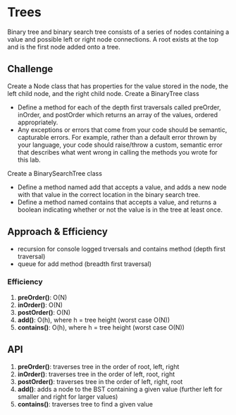 # Trees

Binary tree and binary search tree consists of a series of nodes containing a value and possible left or right node connections. A root exists at the top and is the first node added onto a tree.

## Challenge

Create a Node class that has properties for the value stored in the node, the left child node, and the right child node.
Create a BinaryTree class

- Define a method for each of the depth first traversals called preOrder, inOrder, and postOrder which returns an array of the values, ordered appropriately.
- Any exceptions or errors that come from your code should be semantic, capturable errors. For example, rather than a default error thrown by your language, your code should raise/throw a custom, semantic error that describes what went wrong in calling the methods you wrote for this lab.

Create a BinarySearchTree class

- Define a method named add that accepts a value, and adds a new node with that value in the correct location in the binary search tree.
- Define a method named contains that accepts a value, and returns a boolean indicating whether or not the value is in the tree at least once.

## Approach & Efficiency

- recursion for console logged trversals and contains method (depth first traversal)
- queue for add method (breadth first traversal)

### Efficiency

1. **preOrder()**: O(N)
2. **inOrder()**: O(N)
3. **postOrder()**: O(N)
4. **add()**: O(h), where h = tree height (worst case O(N))
5. **contains()**: O(h), where h = tree height (worst case O(N))

## API

1. **preOrder()**: traverses tree in the order of root, left, right
2. **inOrder()**: traverses tree in the order of left, root, right
3. **postOrder()**: traverses tree in the order of left, right, root
4. **add()**: adds a node to the BST containing a given value (further left for smaller and right for larger values)
5. **contains()**: traverses tree to find a given value
